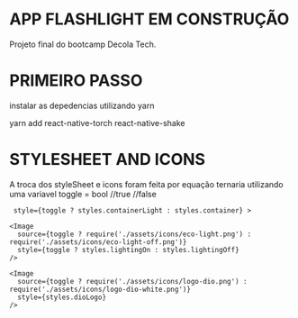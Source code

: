 # APP FLASHLIGHT  EM CONSTRUÇÃO
Projeto final do bootcamp Decola Tech.

# PRIMEIRO PASSO

instalar as depedencias utilizando yarn

yarn add react-native-torch react-native-shake


# STYLESHEET AND ICONS

A troca dos styleSheet e icons foram feita por equação ternaria 
utilizando uma variavel toggle = bool //true //false
     
     style={toggle ? styles.containerLight : styles.container} >
     
    <Image
      source={toggle ? require('./assets/icons/eco-light.png') : require('./assets/icons/eco-light-off.png')}
      style={toggle ? styles.lightingOn : styles.lightingOff}
    />

    <Image
      source={toggle ? require('./assets/icons/logo-dio.png') : require('./assets/icons/logo-dio-white.png')}
      style={styles.dioLogo}
    />



